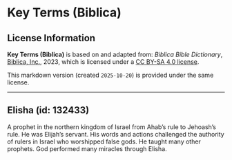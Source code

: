 # Key Terms (Biblica)

## License Information

**Key Terms (Biblica)** is based on and adapted from: _Biblica Bible Dictionary_, [Biblica, Inc.](https://www.biblica.com/), 2023, which is licensed under a [CC BY-SA 4.0 license](https://creativecommons.org/licenses/by-sa/4.0/legalcode.en).

This markdown version (created `2025-10-20`) is provided under the same license.



--------------------------------

## Elisha (id: 132433)

A prophet in the northern kingdom of Israel from Ahab’s rule to Jehoash’s rule. He was Elijah’s servant. His words and actions challenged the authority of rulers in Israel who worshipped false gods. He taught many other prophets. God performed many miracles through Elisha.


